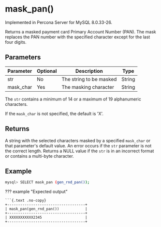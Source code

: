 # mask_pan()

Implemented in Percona Server for MySQL 8.0.33-26.

Returns a masked payment card Primary Account Number (PAN). The mask replaces the PAN number with the specified character except for the last four digits.

## Parameters

| Parameter | Optional | Description | Type |
| --- | --- | --- | --- |
| str | No | The string to be masked | String |
| mask_char | Yes | The masking character | String |

The `str` contains a minimum of 14 or a maximum of 19 alphanumeric characters. 

If the `mask_char` is not specified, the default is 'X'.

## Returns

A string with the selected characters masked by a specified `mask_char` or that parameter's default value. An error occurs if the `str` parameter is not the correct length. Returns a NULL value if the `str` is in an incorrect format or contains a multi-byte character.

## Example

```{.bash data-prompt="mysql>"}
mysql> SELECT mask_pan (gen_rnd_pan());
```

??? example "Expected output"

    ```{.text .no-copy}
    +------------------------------------+
    | mask_pan(gen_rnd_pan())            |
    +------------------------------------+
    | XXXXXXXXXXX2345                    |
    +------------------------------------+